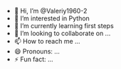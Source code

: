 - 👋 Hi, I’m @Valeriy1960-2
- 👀 I’m interested in Python
- 🌱 I’m currently learning first steps
- 💞️ I’m looking to collaborate on ...
- 📫 How to reach me ...
- 😄 Pronouns: ...
- ⚡ Fun fact: ...

<!---
Valeriy1960-2/Valeriy1960-2 is a ✨ special ✨ repository because its `README.md` (this file) appears on your GitHub profile.
You can click the Preview link to take a look at your changes.
--->
